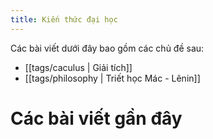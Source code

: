 ```yaml
---
title: Kiến thức đại học
---
```


Các bài viết dưới đây bao gồm các chủ đề sau:
- [[tags/caculus | Giải tích]]
- [[tags/philosophy | Triết học Mác - Lênin]]

# Các bài viết gần đây

